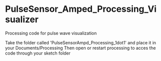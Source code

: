 # PulseSensor_Amped_Processing_Visualizer
Processing code for pulse wave visualization

Take the folder called 'PulseSensorAmpd_Processing_1dot1' and place it in your
Documents/Processing 
Then open or restart processing to acces the code through your sketch folder
